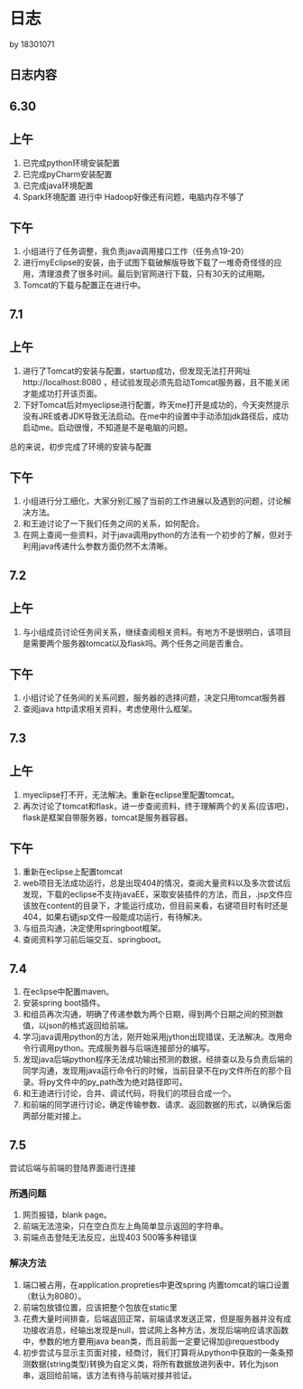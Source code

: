 # 日志
by 18301071 
## 日志内容
## 6.30
## 上午

1. 已完成python环境安装配置
2. 已完成pyCharm安装配置
3. 已完成java环境配置
4. Spark环境配置 进行中 Hadoop好像还有问题，电脑内存不够了 

## 下午

1. 小组进行了任务调整，我负责java调用接口工作（任务点19-20）
2. 进行myEclipse的安装，由于试图下载破解版导致下载了一堆奇奇怪怪的应用，清理浪费了很多时间。最后到官网进行下载，只有30天的试用期。
3. Tomcat的下载与配置正在进行中。

## 7.1
## 上午
1. 进行了Tomcat的安装与配置，startup成功，但发现无法打开网址http://localhost:8080 ，经试验发现必须先启动Tomcat服务器，且不能关闭才能成功打开该页面。
2. 下好Tomcat后对myeclipse进行配置，昨天me打开是成功的，今天突然提示没有JRE或者JDK导致无法启动。在me中的设置中手动添加jdk路径后，成功启动me。启动很慢，不知道是不是电脑的问题。

总的来说，初步完成了环境的安装与配置

## 下午
1. 小组进行分工细化，大家分别汇报了当前的工作进展以及遇到的问题，讨论解决方法。
1. 和王迪讨论了一下我们任务之间的关系，如何配合。
1. 在网上查阅一些资料，对于java调用python的方法有一个初步的了解，但对于利用java传递什么参数方面仍然不太清晰。

## 7.2
## 上午
1. 与小组成员讨论任务间关系，继续查阅相关资料。有地方不是很明白，该项目是需要两个服务器tomcat以及flask吗。两个任务之间是否重合。

## 下午
1. 小组讨论了任务间的关系问题，服务器的选择问题，决定只用tomcat服务器
1. 查阅java http请求相关资料，考虑使用什么框架。

## 7.3
## 上午
1. myeclipse打不开，无法解决。重新在eclipse里配置tomcat。
1. 再次讨论了tomcat和flask，进一步查阅资料，终于理解两个的关系(应该吧)，flask是框架自带服务器，tomcat是服务器容器。

## 下午
1. 重新在eclipse上配置tomcat
1. web项目无法成功运行，总是出现404的情况，查阅大量资料以及多次尝试后发现，下载的eclipse不支持javaEE，采取安装插件的方法，而且，.jsp文件应该放在content的目录下，才能运行成功，但目前来看，右键项目时有时还是404，如果右键jsp文件一般能成功运行，有待解决。
1. 与组员沟通，决定使用springboot框架。
1. 查阅资料学习前后端交互、springboot。

## 7.4
1. 在eclipse中配置maven。
1. 安装spring boot插件。
1. 和组员再次沟通，明确了传递参数为两个日期，得到两个日期之间的预测数值，以json的格式返回给前端。
1. 学习java调用python的方法，刚开始采用jython出现错误，无法解决。改用命令行调用python。完成服务器与后端连接部分的编写。
1. 发现java后端python程序无法成功输出预测的数据，经排查以及与负责后端的同学沟通，发现用java运行命令行的时候，当前目录不在py文件所在的那个目录。将py文件中的py_path改为绝对路径即可。
1. 和王迪进行讨论，合并、调试代码，将我们的项目合成一个。
1. 和前端的同学进行讨论，确定传输参数、请求、返回数据的形式，以确保后面两部分能对接上。

## 7.5
尝试后端与前端的登陆界面进行连接
### 所遇问题
1. 网页报错，blank page。
1. 前端无法渲染，只在空白页左上角简单显示返回的字符串。
1. 前端点击登陆无法反应，出现403 500等多种错误
### 解决方法
1. 端口被占用，在application.propreties中更改spring 内置tomcat的端口设置（默认为8080）。
1. 前端包放错位置，应该把整个包放在static里
1. 花费大量时间排查，后端返回正常，前端请求发送正常，但是服务器并没有成功接收消息，经输出发现是null，尝试网上各种方法，发现后端响应请求函数中，参数的地方要用java bean类，而且前面一定要记得加@requestbody
1. 初步尝试与显示主页面对接，经商讨，我们打算将从python中获取的一条条预测数据(string类型)转换为自定义类，将所有数据放进列表中，转化为json串，返回给前端，该方法有待与前端对接并验证。
